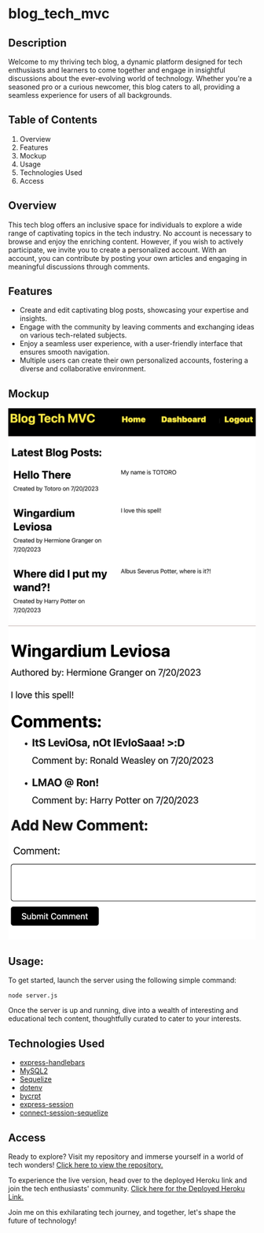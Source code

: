 # blog_tech_mvc

## Description
Welcome to my thriving tech blog, a dynamic platform designed for tech enthusiasts and learners to come together and engage in insightful discussions about the ever-evolving world of technology. Whether you're a seasoned pro or a curious newcomer, this blog caters to all, providing a seamless experience for users of all backgrounds.

## Table of Contents
1. Overview
2. Features
3. Mockup
4. Usage
5. Technologies Used
6. Access

## Overview
This tech blog offers an inclusive space for individuals to explore a wide range of captivating topics in the tech industry. No account is necessary to browse and enjoy the enriching content. However, if you wish to actively participate, we invite you to create a personalized account. With an account, you can contribute by posting your own articles and engaging in meaningful discussions through comments.

## Features
- Create and edit captivating blog posts, showcasing your expertise and insights.
- Engage with the community by leaving comments and exchanging ideas on various tech-related subjects.
- Enjoy a seamless user experience, with a user-friendly interface that ensures smooth navigation.
- Multiple users can create their own personalized accounts, fostering a diverse and collaborative environment.

## Mockup
![blog_mockup](/public/img/Screenshot%202023-07-20%20at%2012.40.05%20AM.png)
![blog_mockup](/public/img/Screenshot%202023-07-20%20at%2012.40.37%20AM.png)

## Usage:
To get started, launch the server using the following simple command:
```
node server.js
```
Once the server is up and running, dive into a wealth of interesting and educational tech content, thoughtfully curated to cater to your interests.

## Technologies Used
- [express-handlebars](https://www.npmjs.com/package/express-handlebars)
- [MySQL2](https://www.npmjs.com/package/mysql2)
- [Sequelize](https://www.npmjs.com/package/sequelize)
- [dotenv](https://www.npmjs.com/package/dotenv)
- [bycrpt](https://www.npmjs.com/package/bcrypt)
- [express-session](https://www.npmjs.com/package/express-session)
- [connect-session-sequelize](https://www.npmjs.com/package/connect-session-sequelize)

## Access
Ready to explore? Visit my repository and immerse yourself in a world of tech wonders!
[Click here to view the repository.](https://github.com/JonathanFadera)

To experience the live version, head over to the deployed Heroku link and join the tech enthusiasts' community.
[Click here for the Deployed Heroku Link.](https://blog-tech-mvc.herokuapp.com/)

Join me on this exhilarating tech journey, and together, let's shape the future of technology!